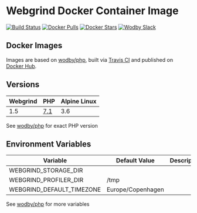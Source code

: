 # Webgrind Docker Container Image 

[![Build Status](https://travis-ci.org/wodby/webgrind.svg?branch=master)](https://travis-ci.org/wodby/webgrind)
[![Docker Pulls](https://img.shields.io/docker/pulls/wodby/webgrind.svg)](https://hub.docker.com/r/wodby/webgrind)
[![Docker Stars](https://img.shields.io/docker/stars/wodby/webgrind.svg)](https://hub.docker.com/r/wodby/webgrind)
[![Wodby Slack](http://slack.wodby.com/badge.svg)](http://slack.wodby.com)

## Docker Images

Images are based on [wodby/php](https://github.com/wodby/php), built via [Travis CI](https://travis-ci.org/wodby/webgrind) and published on [Docker Hub](https://hub.docker.com/r/wodby/webgrind). 

## Versions

| Webgrind | PHP                                 | Alpine Linux |
| -------- | ----------------------------------- | ------------ |
| 1.5      | [7.1](https://github.com/wodby/php) | 3.6          |

See [wodby/php](https://github.com/wodby/php#versions) for exact PHP version

## Environment Variables

| Variable                  | Default Value     | Description |
| ------------------------- | ----------------- | ----------- |
| WEBGRIND_STORAGE_DIR      |                   |             |
| WEBGRIND_PROFILER_DIR     | /tmp              |             |
| WEBGRIND_DEFAULT_TIMEZONE | Europe/Copenhagen |             |

See [wodby/php](https://github.com/wodby/php) for more variables
